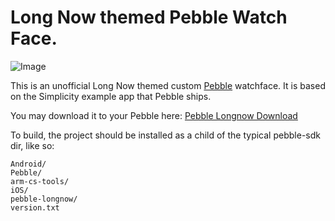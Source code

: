 Long Now themed Pebble Watch Face.
==============

![Image](../blob/master/README.resources/Pebble-LongNow.jpg?raw=true)

This is an unofficial Long Now themed custom [Pebble](http://getpebble.com/) watchface. It is based on the Simplicity example app that Pebble ships.

You may download it to your Pebble here: [Pebble Longnow Download](../blob/master/release/pebble-longnow.pbw?raw=true)

To build, the project should be installed as a child of the typical pebble-sdk dir, like so:

    Android/
    Pebble/
    arm-cs-tools/
    iOS/
    pebble-longnow/
    version.txt
